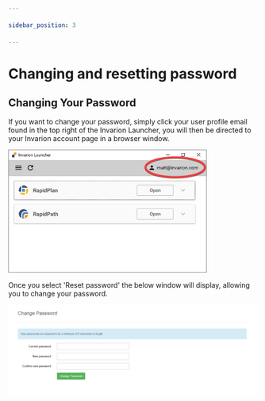 ```yaml
---

sidebar_position: 3

---
```

# Changing and resetting password

## Changing Your Password

If you want to change your password, simply click your user profile email found in the top right of the Invarion Launcher, you will then be directed to your Invarion account page in a browser window.

![invarion account](./assets/Invarion_account.png)

Once you select 'Reset password' the below window will display, allowing you to change your password.

![change password online](./assets/Change_Password_Online.png)
